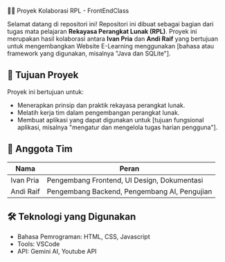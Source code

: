 👨‍💻 Proyek Kolaborasi RPL - FrontEndClass

Selamat datang di repositori ini! Repositori ini dibuat sebagai bagian dari tugas mata pelajaran **Rekayasa Perangkat Lunak (RPL)**. Proyek ini merupakan hasil kolaborasi antara **Ivan Pria** dan **Andi Raif** yang bertujuan untuk mengembangkan Website E-Learning  menggunakan [bahasa atau framework yang digunakan, misalnya "Java dan SQLite"].

## 🎯 Tujuan Proyek

Proyek ini bertujuan untuk:
- Menerapkan prinsip dan praktik rekayasa perangkat lunak.
- Melatih kerja tim dalam pengembangan perangkat lunak.
- Membuat aplikasi yang dapat digunakan untuk [tujuan fungsional aplikasi, misalnya "mengatur dan mengelola tugas harian pengguna"].

## 👥 Anggota Tim
| Nama  | Peran |
|-------|-------|
| Ivan Pria | Pengembang Frontend, UI Design, Dokumentasi |
| Andi Raif | Pengembang Backend, Pengembang AI, Pengujian |

## 🛠️ Teknologi yang Digunakan
- Bahasa Pemrograman: HTML, CSS, Javascript
- Tools: VSCode
- API: Gemini AI, Youtube API
